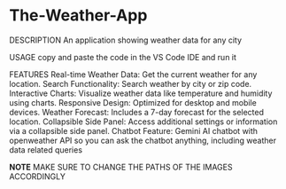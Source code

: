 # The-Weather-App
DESCRIPTION 
An application showing weather data for any city

USAGE
copy and paste the code in the VS Code IDE and run it

FEATURES
Real-time Weather Data: Get the current weather for any location.
Search Functionality: Search weather by city or zip code.
Interactive Charts: Visualize weather data like temperature and humidity using charts.
Responsive Design: Optimized for desktop and mobile devices.
Weather Forecast: Includes a 7-day forecast for the selected location.
Collapsible Side Panel: Access additional settings or information via a collapsible side panel.
Chatbot Feature: Gemini AI chatbot with openweather API so you can ask the chatbot anything, including weather data related queries

**NOTE**
MAKE SURE TO CHANGE THE PATHS OF THE IMAGES ACCORDINGLY
